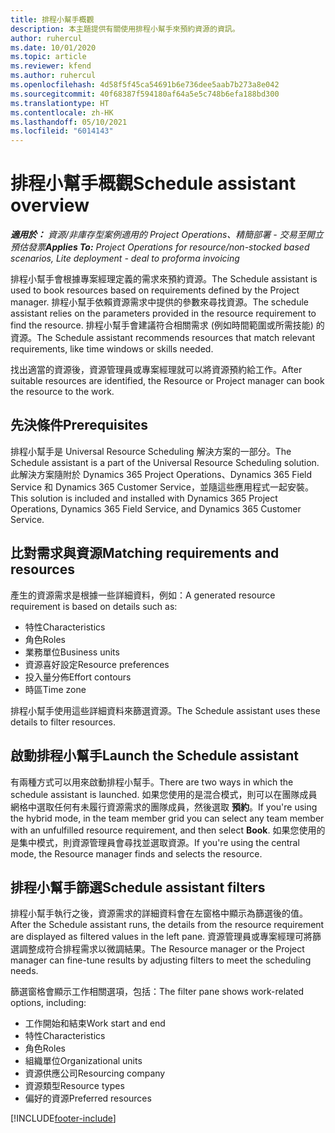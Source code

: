 ```yaml
---
title: 排程小幫手概觀
description: 本主題提供有關使用排程小幫手來預約資源的資訊。
author: ruhercul
ms.date: 10/01/2020
ms.topic: article
ms.reviewer: kfend
ms.author: ruhercul
ms.openlocfilehash: 4d58f5f45ca54691b6e736dee5aab7b273a8e042
ms.sourcegitcommit: 40f68387f594180af64a5e5c748b6efa188bd300
ms.translationtype: HT
ms.contentlocale: zh-HK
ms.lasthandoff: 05/10/2021
ms.locfileid: "6014143"
---
```

# <a name="schedule-assistant-overview"></a><span data-ttu-id="4ade9-103">排程小幫手概觀</span><span class="sxs-lookup"><span data-stu-id="4ade9-103">Schedule assistant overview</span></span>

<span data-ttu-id="4ade9-104">_**適用於：** 資源/非庫存型案例適用的 Project Operations、精簡部署 - 交易至開立預估發票_</span><span class="sxs-lookup"><span data-stu-id="4ade9-104">_**Applies To:** Project Operations for resource/non-stocked based scenarios, Lite deployment - deal to proforma invoicing_</span></span>

<span data-ttu-id="4ade9-105">排程小幫手會根據專案經理定義的需求來預約資源。</span><span class="sxs-lookup"><span data-stu-id="4ade9-105">The Schedule assistant is used to book resources based on requirements defined by the Project manager.</span></span> <span data-ttu-id="4ade9-106">排程小幫手依賴資源需求中提供的參數來尋找資源。</span><span class="sxs-lookup"><span data-stu-id="4ade9-106">The schedule assistant relies on the parameters provided in the resource requirement to find the resource.</span></span> <span data-ttu-id="4ade9-107">排程小幫手會建議符合相關需求 (例如時間範圍或所需技能) 的資源。</span><span class="sxs-lookup"><span data-stu-id="4ade9-107">The Schedule assistant recommends resources that match relevant requirements, like time windows or skills needed.</span></span>

<span data-ttu-id="4ade9-108">找出適當的資源後，資源管理員或專案經理就可以將資源預約給工作。</span><span class="sxs-lookup"><span data-stu-id="4ade9-108">After suitable resources are identified, the Resource or Project manager can book the resource to the work.</span></span>

## <a name="prerequisites"></a><span data-ttu-id="4ade9-109">先決條件</span><span class="sxs-lookup"><span data-stu-id="4ade9-109">Prerequisites</span></span>

<span data-ttu-id="4ade9-110">排程小幫手是 Universal Resource Scheduling 解決方案的一部分。</span><span class="sxs-lookup"><span data-stu-id="4ade9-110">The Schedule assistant is a part of the Universal Resource Scheduling solution.</span></span> <span data-ttu-id="4ade9-111">此解決方案隨附於 Dynamics 365 Project Operations、Dynamics 365 Field Service 和 Dynamics 365 Customer Service，並隨這些應用程式一起安裝。</span><span class="sxs-lookup"><span data-stu-id="4ade9-111">This solution is included and installed with Dynamics 365 Project Operations, Dynamics 365 Field Service, and Dynamics 365 Customer Service.</span></span>

## <a name="matching-requirements-and-resources"></a><span data-ttu-id="4ade9-112">比對需求與資源</span><span class="sxs-lookup"><span data-stu-id="4ade9-112">Matching requirements and resources</span></span>

<span data-ttu-id="4ade9-113">產生的資源需求是根據一些詳細資料，例如：</span><span class="sxs-lookup"><span data-stu-id="4ade9-113">A generated resource requirement is based on details such as:</span></span>

-   <span data-ttu-id="4ade9-114">特性</span><span class="sxs-lookup"><span data-stu-id="4ade9-114">Characteristics</span></span>
-   <span data-ttu-id="4ade9-115">角色</span><span class="sxs-lookup"><span data-stu-id="4ade9-115">Roles</span></span>
-   <span data-ttu-id="4ade9-116">業務單位</span><span class="sxs-lookup"><span data-stu-id="4ade9-116">Business units</span></span>
-   <span data-ttu-id="4ade9-117">資源喜好設定</span><span class="sxs-lookup"><span data-stu-id="4ade9-117">Resource preferences</span></span>
-   <span data-ttu-id="4ade9-118">投入量分佈</span><span class="sxs-lookup"><span data-stu-id="4ade9-118">Effort contours</span></span>
-   <span data-ttu-id="4ade9-119">時區</span><span class="sxs-lookup"><span data-stu-id="4ade9-119">Time zone</span></span>

<span data-ttu-id="4ade9-120">排程小幫手使用這些詳細資料來篩選資源。</span><span class="sxs-lookup"><span data-stu-id="4ade9-120">The Schedule assistant uses these details to filter resources.</span></span>

## <a name="launch-the-schedule-assistant"></a><span data-ttu-id="4ade9-121">啟動排程小幫手</span><span class="sxs-lookup"><span data-stu-id="4ade9-121">Launch the Schedule assistant</span></span>

<span data-ttu-id="4ade9-122">有兩種方式可以用來啟動排程小幫手。</span><span class="sxs-lookup"><span data-stu-id="4ade9-122">There are two ways in which the schedule assistant is launched.</span></span> <span data-ttu-id="4ade9-123">如果您使用的是混合模式，則可以在團隊成員網格中選取任何有未履行資源需求的團隊成員，然後選取 **預約**。</span><span class="sxs-lookup"><span data-stu-id="4ade9-123">If you're using the hybrid mode, in the team member grid you can select any team member with an unfulfilled resource requirement, and then select **Book**.</span></span> <span data-ttu-id="4ade9-124">如果您使用的是集中模式，則資源管理員會尋找並選取資源。</span><span class="sxs-lookup"><span data-stu-id="4ade9-124">If you're using the central mode, the Resource manager finds and selects the resource.</span></span>

## <a name="schedule-assistant-filters"></a><span data-ttu-id="4ade9-125">排程小幫手篩選</span><span class="sxs-lookup"><span data-stu-id="4ade9-125">Schedule assistant filters</span></span>

<span data-ttu-id="4ade9-126">排程小幫手執行之後，資源需求的詳細資料會在左窗格中顯示為篩選後的值。</span><span class="sxs-lookup"><span data-stu-id="4ade9-126">After the Schedule assistant runs, the details from the resource requirement are displayed as filtered values in the left pane.</span></span> <span data-ttu-id="4ade9-127">資源管理員或專案經理可將篩選調整成符合排程需求以微調結果。</span><span class="sxs-lookup"><span data-stu-id="4ade9-127">The Resource manager or the Project manager can fine-tune results by adjusting filters to meet the scheduling needs.</span></span>

<span data-ttu-id="4ade9-128">篩選窗格會顯示工作相關選項，包括：</span><span class="sxs-lookup"><span data-stu-id="4ade9-128">The filter pane shows work-related options, including:</span></span>

-   <span data-ttu-id="4ade9-129">工作開始和結束</span><span class="sxs-lookup"><span data-stu-id="4ade9-129">Work start and end</span></span>
-   <span data-ttu-id="4ade9-130">特性</span><span class="sxs-lookup"><span data-stu-id="4ade9-130">Characteristics</span></span>
-   <span data-ttu-id="4ade9-131">角色</span><span class="sxs-lookup"><span data-stu-id="4ade9-131">Roles</span></span>
-   <span data-ttu-id="4ade9-132">組織單位</span><span class="sxs-lookup"><span data-stu-id="4ade9-132">Organizational units</span></span>
-   <span data-ttu-id="4ade9-133">資源供應公司</span><span class="sxs-lookup"><span data-stu-id="4ade9-133">Resourcing company</span></span>
-   <span data-ttu-id="4ade9-134">資源類型</span><span class="sxs-lookup"><span data-stu-id="4ade9-134">Resource types</span></span>
-   <span data-ttu-id="4ade9-135">偏好的資源</span><span class="sxs-lookup"><span data-stu-id="4ade9-135">Preferred resources</span></span>


[!INCLUDE[footer-include](../includes/footer-banner.md)]